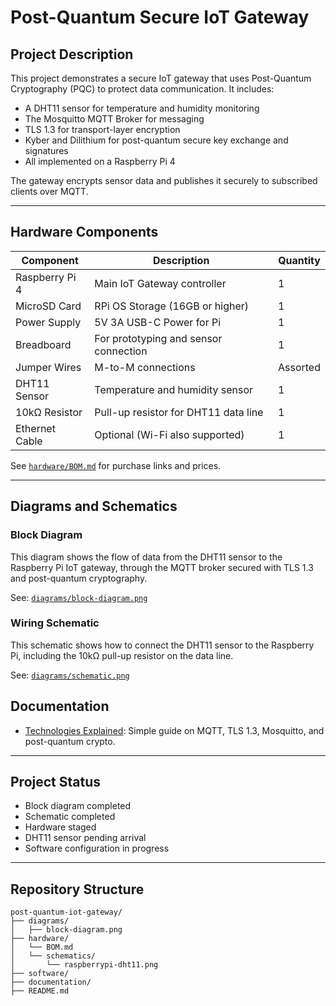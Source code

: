 # Post-Quantum Secure IoT Gateway

## Project Description

This project demonstrates a secure IoT gateway that uses Post-Quantum Cryptography (PQC) to protect data communication. It includes:

- A DHT11 sensor for temperature and humidity monitoring
- The Mosquitto MQTT Broker for messaging
- TLS 1.3 for transport-layer encryption
- Kyber and Dilithium for post-quantum secure key exchange and signatures
- All implemented on a Raspberry Pi 4

The gateway encrypts sensor data and publishes it securely to subscribed clients over MQTT.

---

## Hardware Components

| Component        | Description                             | Quantity |
|------------------|-----------------------------------------|----------|
| Raspberry Pi 4   | Main IoT Gateway controller              | 1        |
| MicroSD Card     | RPi OS Storage (16GB or higher)          | 1        |
| Power Supply     | 5V 3A USB-C Power for Pi                 | 1        |
| Breadboard       | For prototyping and sensor connection    | 1        |
| Jumper Wires     | M-to-M connections                       | Assorted |
| DHT11 Sensor     | Temperature and humidity sensor          | 1        |
| 10kΩ Resistor    | Pull-up resistor for DHT11 data line     | 1        |
| Ethernet Cable   | Optional (Wi-Fi also supported)          | 1        |

See [`hardware/BOM.md`](hardware/BOM.md) for purchase links and prices.

---

## Diagrams and Schematics

### Block Diagram

This diagram shows the flow of data from the DHT11 sensor to the Raspberry Pi IoT gateway, through the MQTT broker secured with TLS 1.3 and post-quantum cryptography.

See: [`diagrams/block-diagram.png`](diagrams/block-diagram.png)

### Wiring Schematic

This schematic shows how to connect the DHT11 sensor to the Raspberry Pi, including the 10kΩ pull-up resistor on the data line.

See: [`diagrams/schematic.png`](diagrams/schematic.png)

## Documentation

- [Technologies Explained](documentation/technologies_explained.md): Simple guide on MQTT, TLS 1.3, Mosquitto, and post-quantum crypto.

---

## Project Status

- Block diagram completed  
- Schematic completed  
- Hardware staged  
- DHT11 sensor pending arrival  
- Software configuration in progress  

---

## Repository Structure

```plaintext
post-quantum-iot-gateway/
├── diagrams/
│   ├── block-diagram.png
├── hardware/
│   └── BOM.md
│   └── schematics/
│       └── raspberrypi-dht11.png
├── software/
├── documentation/
├── README.md